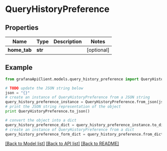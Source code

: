 # QueryHistoryPreference


## Properties
Name | Type | Description | Notes
------------ | ------------- | ------------- | -------------
**home_tab** | **str** |  | [optional] 

## Example

```python
from grafanaApiClient.models.query_history_preference import QueryHistoryPreference

# TODO update the JSON string below
json = "{}"
# create an instance of QueryHistoryPreference from a JSON string
query_history_preference_instance = QueryHistoryPreference.from_json(json)
# print the JSON string representation of the object
print QueryHistoryPreference.to_json()

# convert the object into a dict
query_history_preference_dict = query_history_preference_instance.to_dict()
# create an instance of QueryHistoryPreference from a dict
query_history_preference_form_dict = query_history_preference.from_dict(query_history_preference_dict)
```
[[Back to Model list]](../README.md#documentation-for-models) [[Back to API list]](../README.md#documentation-for-api-endpoints) [[Back to README]](../README.md)


